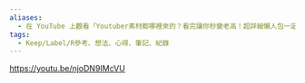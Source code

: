 ```yaml
---
aliases:
  - 在 YouTube 上觀看「Youtuber素材都哪裡來的？看完讓你秒變老高！超詳細懶人包一定要看到最後！【Xelon事辰】」
tags:
  - Keep/Label/R參考、想法、心得、筆記、紀錄
---
```


https://youtu.be/njoDN9IMcVU